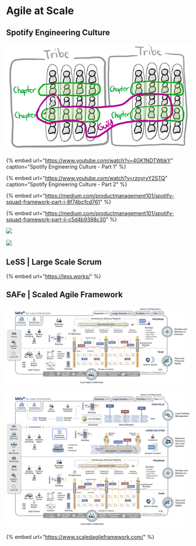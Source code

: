 # Agile at Scale

## Spotify Engineering Culture

![Spotify Squad Framework](.gitbook/assets/spotify-squad-framework.png)

{% embed url="https://www.youtube.com/watch?v=4GK1NDTWbkY" caption="Spotify Engineering Culture - Part 1" %}

{% embed url="https://www.youtube.com/watch?v=rzoyryY2STQ" caption="Spotify Engineering Culture - Part 2" %}

{% embed url="https://medium.com/productmanagement101/spotify-squad-framework-part-i-8f74bcfcd761" %}

{% embed url="https://medium.com/productmanagement101/spotify-squad-framework-part-ii-c5d4b9398c30" %}

![](https://miro.medium.com/max/2400/1*Q_ISHGhCj3fMFfGIM7iHaw.jpeg)

![](https://miro.medium.com/max/2400/1*AJ3NTOM_RoxpSfiStqb_JA.jpeg)



## LeSS \| Large Scale Scrum

{% embed url="https://less.works/" %}

## SAFe \| Scaled Agile Framework

![Essential SAFe](.gitbook/assets/safe-essential.png)

![Full SAFe](.gitbook/assets/safe-full.png)

{% embed url="https://www.scaledagileframework.com/" %}



